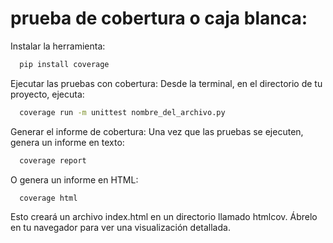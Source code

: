 # prueba de cobertura o caja blanca:

Instalar la herramienta:
```bash
  pip install coverage
```
Ejecutar las pruebas con cobertura: Desde la terminal, en el directorio de tu proyecto, ejecuta:
```bash
  coverage run -m unittest nombre_del_archivo.py
```
Generar el informe de cobertura: Una vez que las pruebas se ejecuten, genera un informe en texto:
```bash
  coverage report
```
O genera un informe en HTML:
```bash  
  coverage html
```
Esto creará un archivo index.html en un directorio llamado htmlcov. Ábrelo en tu navegador para ver una visualización detallada.
